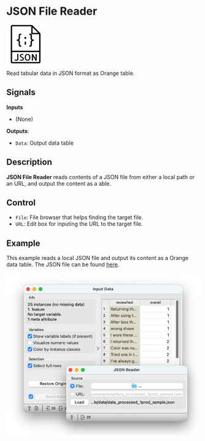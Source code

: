 JSON File Reader
================

<img src="./icons/OWJSONReader.svg" width="100" height="100">

Read tabular data in JSON format as Orange table.

## Signals

**Inputs**

- (None)

**Outputs**:

- `Data`: Output data table

## Description

**JSON File Reader** reads contents of a JSON file from either a local path or an URL, and output the content as a able.

## Control

- `File`: File browser that helps finding the target file.
- `URL`: Edit box for inputing the URL to the target file.

## Example

This example reads a local JSON file and output its content as a Orange data table. The JSON file can be found [here](https://raw.githubusercontent.com/EyeofBeholder-NLeSC/orange3-argument/main/example/data/data_processed_1prod_sample.json). 

![image](./images/OWJSONReader.png)
